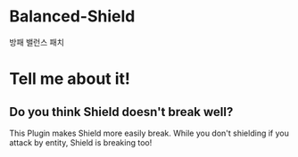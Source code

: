 # Balanced-Shield
방패 밸런스 패치

# Tell me about it!
## Do you think Shield doesn't break well?
This Plugin makes Shield more easily break. While you don't shielding if you attack by entity, Shield is breaking too!

